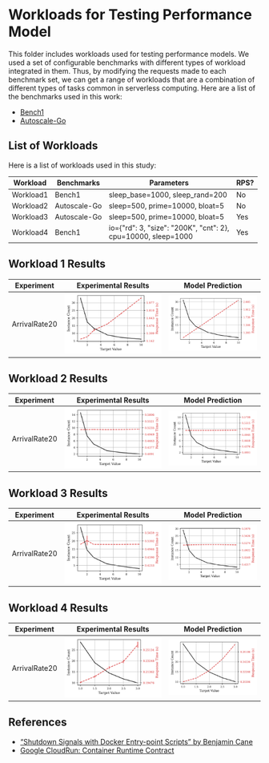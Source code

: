 # Workloads for Testing Performance Model

This folder includes workloads used for testing performance models. We used a set of
configurable benchmarks with different types of workload integrated in them. Thus, by modifying
the requests made to each benchmark set, we can get a range of workloads that are a combination
of different types of tasks common in serverless computing. Here are a list of the benchmarks
used in this work:

- [Bench1](./bench1/)
- [Autoscale-Go](./autoscale-go/)

## List of Workloads

Here is a list of workloads used in this study:

| Workload | Benchmarks | Parameters | RPS? |
|----------|------------|------------|------|
| Workload1 | Bench1 | sleep_base=1000, sleep_rand=200 | No |
| Workload2 | Autoscale-Go | sleep=500, prime=10000, bloat=5 | No |
| Workload3 | Autoscale-Go | sleep=500, prime=10000, bloat=5 | Yes |
| Workload4 | Bench1 | io={"rd": 3, "size": "200K", "cnt": 2}, <br> cpu=10000, sleep=1000 | Yes |

## Workload 1 Results

| Experiment | Experimental Results | Model Prediction |
|------------|----------------------|------------------|
| ArrivalRate20 | ![](./figs/w1exp/04_inst_count_resp_time_target_arrival_20.png) | ![](./figs/w1/04_inst_count_resp_time_target_arrival_20.png) |

## Workload 2 Results

| Experiment | Experimental Results | Model Prediction |
|------------|----------------------|------------------|
| ArrivalRate20 | ![](./figs/w2exp/04_inst_count_resp_time_target_arrival_20.png) | ![](./figs/w2/04_inst_count_resp_time_target_arrival_20.png) |

## Workload 3 Results

| Experiment | Experimental Results | Model Prediction |
|------------|----------------------|------------------|
| ArrivalRate20 | ![](./figs/w3exp/04_inst_count_resp_time_target_arrival_20.png) | ![](./figs/w3/04_inst_count_resp_time_target_arrival_20.png) |

## Workload 4 Results

| Experiment | Experimental Results | Model Prediction |
|------------|----------------------|------------------|
| ArrivalRate20 | ![](./figs/w4exp/04_inst_count_resp_time_target_arrival_20.png) | ![](./figs/w4/04_inst_count_resp_time_target_arrival_20.png) |


## References

- [“Shutdown Signals with Docker Entry-point Scripts” by Benjamin Cane](https://link.medium.com/gIUHyPHzzbb)
- [Google CloudRun: Container Runtime Contract](https://cloud.google.com/run/docs/reference/container-contract)
